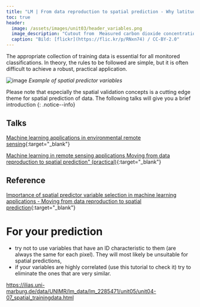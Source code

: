 ```yaml
---
title: "LM | From data reproduction to spatial prediction - Why latitude and longitude are (almost) never good predictor variables"
toc: true
header:
  image: /assets/images/unit03/header_variables.png
  image_description: "Cutout from  Measured carbon dioxide concentrations in Vancouver"
  caption: "Bild: [flickr](https://flic.kr/p/RNxn74) / CC-BY-2.0"
---
```



The appropriate collection of training data is essential for all monitored classifications. In theory, the rules to be followed are simple, but it is often difficult to achieve a robust, practical application. 
<!--more-->

![image](../assets/images/unit03/variables.png)
*Example of spatial predictor variables*


Please note that especially the spatial validation concepts is a cutting edge theme for spatial prediction of data. The following talks will give you a brief introduction
{: .notice--info} 

## Talks

[Machine learning applications in environmental remote sensing](https://www.youtube.com/watch?v=mkHlmYEzsVQ&list=PLXUoTpMa_9s1npXD6S9M0_2pUgnTd6cqV&index=11&t=0s){:target="_blank"}

[Machine learning in remote sensing applications Moving from data reproduction to spatial prediction" (practical)](https://htmlpreview.github.io/?https://github.com/HannaMeyer/OpenGeoHub_2019/blob/master/practice/ML_LULC.html){:target="_blank"}

## Reference
[Importance of spatial predictor variable selection in machine learning applications - Moving from data reproduction to spatial prediction](https://www.researchgate.net/publication/335819474_Importance_of_spatial_predictor_variable_selection_in_machine_learning_applications_-Moving_from_data_reproduction_to_spatial_prediction){:target="_blank"}

 
# For your prediction

* try not to use variables that have an ID characteristic to them (are always the same for each pixel). They will most likely be unsuitable for spatial predictions,
* if your variables are highly correlated (use this tutorial to check it) try to eliminate the ones that are very similar.





https://ilias.uni-marburg.de/data/UNIMR/lm_data/lm_2285471/unit05/unit04-07_spatial_trainingdata.html